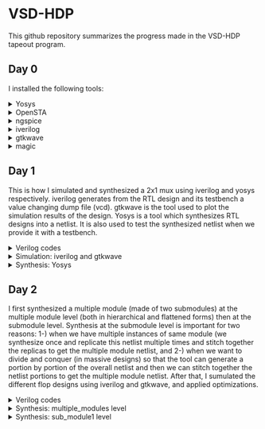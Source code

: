 
# VSD-HDP

This github repository summarizes the progress made in the VSD-HDP tapeout program.

## Day 0

I installed the following tools:
 <details>
 <summary> Yosys </summary>


 I installed Yosys using the following commands:
```bash
git clone https://github.com/YosysHQ/yosys.git
cd yosys-master 
sudo apt install make 
sudo apt-get install build-essential clang bison flex \
    libreadline-dev gawk tcl-dev libffi-dev git \
    graphviz xdot pkg-config python3 libboost-system-dev \
    libboost-python-dev libboost-filesystem-dev zlib1g-dev
make 
sudo make install
```
Below is the screenshot showing sucessful installation:

<img width="642" alt="yosys-installation" src="https://user-images.githubusercontent.com/49097440/236971441-0680e294-0229-41a8-84b8-9a81c173f667.png">


Below is the screenshot showing sucessful launch:

<img width="568" alt="yosys" src="https://user-images.githubusercontent.com/49097440/236971495-4115ae24-e7e0-460a-81ce-86b5adcb4a15.png">

</details>
 <details>
 <summary> OpenSTA </summary>


 I installed and built OpenSTA (including the needed packages) using the following commands:
 ```bash
sudo apt-get install cmake clang gcctcl swig bison flex
git clone https://github.com/The-OpenROAD-Project/OpenSTA.git
cd OpenSTA
mkdir build
cd build
cmake ..
make
```
Below is the screenshot showing sucessful installation:

<img width="644" alt="OpenSTA-installation" src="https://user-images.githubusercontent.com/49097440/236971562-dfd752d0-d04d-47c2-abb9-753fecebe0de.png">


Below is the screenshot showing sucessful launch:

<img width="570" alt="OpenُSTA" src="https://user-images.githubusercontent.com/49097440/236971590-b2fac0d1-bfd1-43fb-a3d4-9fc2febeb414.png">

</details>
 <details>
 <summary> ngspice </summary>


 I downloaded the tarball from https://sourceforge.net/projects/ngspice/files/ to a local directory and unpacked it using the following commands:
 ```bash
tar -zxvf ngspice-37.tar.gz
cd ngspice-37
mkdir release
cd release
../configure  --with-x --with-readline=yes --disable-debug
make
sudo make install
 ```
Below is the screenshot showing sucessful installation:

<img width="641" alt="ngspice-installation" src="https://user-images.githubusercontent.com/49097440/236971614-fe6ebc3a-8ea2-4526-92b5-4b22747a0853.png">


Below is the screenshot showing sucessful launch:

<img width="573" alt="ngspice" src="https://user-images.githubusercontent.com/49097440/236971646-05bd8b13-6166-4fec-ae35-cd5ded8d4741.png">

</details>
 <details>
 <summary> iverilog </summary>


 I installed iverilog using the following command:
  ```bash
sudo apt-get install iverilog
 ```
 Below is the screenshot showing sucessful installation:

<img width="568" alt="iverilog-installation" src="https://user-images.githubusercontent.com/49097440/236971696-39580165-f629-4404-bef8-45ebfbedcdcd.png">


 Below is the screenshot showing sucessful launch:
 
 <img width="560" alt="iverilog" src="https://user-images.githubusercontent.com/49097440/236971782-a5ae1815-7ca0-4514-8b9c-6464b012b5c7.png">

</details>
 <details>
 <summary> gtkwave </summary>


 I installed gtkwave using the following command:
  ```bash
sudo apt-get install gtkwave
 ```
 Below is the screenshot showing sucessful installation:

<img width="568" alt="gtkwave-installation" src="https://user-images.githubusercontent.com/49097440/236971803-bae61afb-35d0-4548-84f8-a687f552500c.png">


Below is the screenshot showing sucessful launch:

<img width="572" alt="gtkwave" src="https://user-images.githubusercontent.com/49097440/236971818-0c6906c4-2839-4913-8d1e-fc173c5d9251.png">

</details>
 <details>
 <summary> magic </summary>


 I installed magic using the following commands:
  ```bash
sudo apt-get install m4
sudo apt-get install tcsh
sudo apt-get install csh
sudo apt-get install libx11-dev
sudo apt-get install tcl-dev tk-dev
sudo apt-get install libcairo2-dev
sudo apt-get install mesa-common-dev libglu1-mesa-dev
sudo apt-get install libncurses-dev
 ```
 Below is the screenshot showing sucessful installation:
 
 <img width="570" alt="magic-installation" src="https://user-images.githubusercontent.com/49097440/236971835-1479cd26-709f-4f1d-9fd2-a389727ad995.png">


Below is the screenshot showing sucessful launch:

<img width="635" alt="magic" src="https://user-images.githubusercontent.com/49097440/236971851-c1ac2fc1-8aa0-4f26-aa4a-ef053c7b47cb.png">
</details>

## Day 1
This is how I simulated and synthesized a 2x1 mux using iverilog and yosys respectively. iverilog generates from the RTL design and its testbench a value changing dump file (vcd). gtkwave is the tool used to plot the simulation results of the design. Yosys is a tool which synthesizes RTL designs into a netlist. It is also used to test the synthesized netlist when we provide it with a testbench.

<details>
 <summary> Verilog codes </summary>
The verilog codes of the 2x1 mux (good_mux.v) and its testbench (tb_good_mux.v) are taken from https://github.com/kunalg123/sky130RTLDesignAndSynthesisWorkshop.git

</details>

 <details>
 <summary> Simulation: iverilog and gtkwave </summary>
 
 I used the following commands to simulate and view the plots of the RTL design:
	
 ```bash
 iverilog good_mux.v tb_good_mux.v
 ./a.out
 gtkwave tb_good_mux.vcd
 ```
	
 Below is the screenshot of the gtkwave plots:
	
 <img width="639" alt="Screen Shot 2023-05-09 at 9 21 02 PM" src="https://github.com/mariamrakka/vsd-hdp/assets/49097440/2c757bfc-b8ca-41f0-b18d-e976dd02552c">

 </details>

<details>
 <summary> Synthesis: Yosys </summary>
	
 In the directory of the verilog files, I used the following commands to synthesize and view the synthesized deisgn:
	
 ```bash
yosys> read_liberty -lib <path to lib file>
yosys> read_verilog <path to verilog file>
yosys> synth -top <top_module_name>
yosys> abc -liberty <path to lib file>
yosys> show
 ```
 Below is the screenshot of the synthesized design:
	
	
 <img width="504" alt="Screen Shot 2023-05-09 at 9 56 15 PM" src="https://github.com/mariamrakka/vsd-hdp/assets/49097440/f67d773d-6cc0-435d-bb95-ce62be7e8525">

	
 I used the following commands to generate the netlist:
 ```bash
 yosys> write_verilog <file_name_netlist.v>
 yosys> write_verilog -noattr <file_name_netlist.v>
 ```
 
 Below is the screenshot of the generated netlist:
 
 <img width="636" alt="Screen Shot 2023-05-09 at 10 04 07 PM" src="https://github.com/mariamrakka/vsd-hdp/assets/49097440/57513c10-1c2f-4ae8-9a34-535d5f9d3e18">
 
 </details>
	
## Day 2

I first synthesized a multiple module (made of two submodules) at the multiple module level (both in hierarchical and flattened forms) then at the submodule level. Synthesis at the submodule level is important for two reasons: 1-) when we have multiple instances of same module (we synthesize once and replicate this netlist multiple times and stitch together the replicas to get the multiple module netlist, and 2-) when we want to divide and conquer (in massive designs) so that the tool can generate a portion by portion of the overall netlist and then we can stitch together the netlist portions to get the multiple module netlist.
After that, I sumulated the different flop designs using iverilog and gtkwave, and applied optimizations.

<details>
 <summary> Verilog codes </summary>
The verilog codes of the multiple module (multiple_modules.v), the D-flipflop with asynchronous reset (dff_asyncres.v), the D-flipflop with synchronous and asynchronous reset (dff_asyncres_syncres.v), and the D-flipflop with synchronous reset (dff_syncres.v) are taken from https://github.com/kunalg123/sky130RTLDesignAndSynthesisWorkshop.git

</details>
	
<details>
 <summary> Synthesis: multiple_modules level </summary>
		
I used the following commands to synthesize and view the design of the hierarchical multiple module:
		
```bash		
yosys> read_liberty -lib <path to sky130_fd_sc_hd__tt_025C_1v80.lib>
yosys> read_verilog <name of verilog file: multiple_modules.v>
yosys> synth -top <name: multiple_modules>
yosys> abc -liberty <path to sky130_fd_sc_hd__tt_025C_1v80.lib>
yosys> show <name: multiple_modules>
yosys> write_verilog -noattr <name: multiple_modules_hier.v>
```
Below is the screenshot of the generated hierarchical design:
		
<img width="530" alt="hier" src="https://github.com/mariamrakka/vsd-hdp/assets/49097440/4844a043-c175-4de0-b1b7-e3e06a99017a">
	
Below is the screenshot of the generated hierarchical netlist:
		
<img width="645" alt="hiernetlist" src="https://github.com/mariamrakka/vsd-hdp/assets/49097440/bfc43804-7293-48e3-b588-cfadf39bda76">

I used the following additional commands to synthesize and view the design of the flattened multiple module:
		
```bash
yosys> flatten
yosys> write_verilog -noattr <name: multiple_modules_flat.v>
```	
Below is the screenshot of the generated flattened design:
		
<img width="574" alt="flatten" src="https://github.com/mariamrakka/vsd-hdp/assets/49097440/b5b4d527-fa39-46a3-9ae5-8c3b70ebae83">

Below is the screenshot of the generated flattened netlist:
		
<img width="645" alt="flattennetlist" src="https://github.com/mariamrakka/vsd-hdp/assets/49097440/461ed9dc-6c37-4c41-888a-f7c5e84b1442">

</details>
<details>
 <summary> Synthesis: sub_module1 level </summary>
		
I used the following commands to view the synthesized design of the submodule:
		
```bash		
yosys> read_liberty -lib <path to sky130_fd_sc_hd__tt_025C_1v80.lib>
yosys> read_verilog <name of verilog file: multiple_modules.v>
yosys> synth -top <name: sub_module1>
yosys> abc -liberty <path to sky130_fd_sc_hd__tt_025C_1v80.lib>
yosys> show <name: sub_module1>
```
		
Below is the screenshot of the generated design:
		
<img width="418" alt="synth_submodule1" src="https://github.com/mariamrakka/vsd-hdp/assets/49097440/2be34dc4-2bab-496e-8683-8d2bb1f90ed2">
		
</details>

